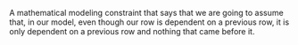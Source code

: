 A mathematical modeling constraint that says that we are going to assume that, in our model, even though our row is dependent on a previous row, it is only dependent on a previous row and nothing that came before it.